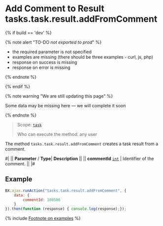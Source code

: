 # Add Comment to Result tasks.task.result.addFromComment

{% if build == 'dev' %}

{% note alert "TO-DO _not exported to prod_" %}

- the required parameter is not specified
- examples are missing (there should be three examples - curl, js, php)
- response on success is missing
- response on error is missing

{% endnote %}

{% endif %}

{% note warning "We are still updating this page" %}

Some data may be missing here — we will complete it soon

{% endnote %}

> Scope: [`task`](../../scopes/permissions.md)
>
> Who can execute the method: any user

The method `tasks.task.result.addFromComment` creates a task result from a comment.

#|
|| **Parameter** / **Type**| **Description** ||
|| **commentId**
[`int`](../../data-types.md) | Identifier of the comment. ||
|#

## Example

```js
BX.ajax.runAction("tasks.task.result.addFromComment", {
    data: {
        commentId: 100500
    }
}).then(function (response) { console.log(response);});
```

{% include [Footnote on examples](../../../_includes/examples.md) %}